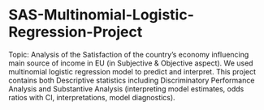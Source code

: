 # SAS-Multinomial-Logistic-Regression-Project
Topic: Analysis of the Satisfaction of the country’s economy influencing main source of income in EU (in Subjective &amp; Objective aspect).
We used multinomial logistic regression model to predict and interpret. This project contains both Descriptive statistics including Discriminatory Performance Analysis and Substantive Analysis (interpreting model estimates, odds ratios with CI, interpretations, model diagnostics).

